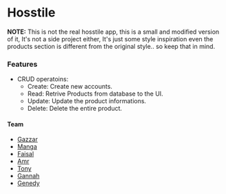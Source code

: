 # Hosstile

**NOTE:** This is not the real hosstile app, this is a small and modified version of it,
It's not a side project either, It's just some style inspiration even the products section
is different from the original style.. so keep that in mind.

### Features

- CRUD operatoins:
  - Create: Create new accounts.
  - Read: Retrive Products from database to the UI.
  - Update: Update the product informations.
  - Delete: Delete the entire product.

#### Team

- [Gazzar](https://github.com/gazzaar)
- [Manga](https://www.facebook.com/abdullah.mohamad.509?mibextid=JRoKGi)
- [Faisal](https://www.facebook.com/faisal.khattabii?mibextid=ZbWKwL)
- [Amr](https://www.facebook.com/amr.walidfekry?mibextid=ZbWKwL)
- [Tony](https://www.facebook.com/tony.anis.108)
- [Gannah](https://www.linkedin.com/in/ganna-alaa-b38389255?utm_source=share&utm_campaign=share_via&utm_content=profile&utm_medium=android_app)
- [Genedy](https://www.facebook.com/mohamed.mahmod.5815255?mibextid=ZbWKwL)
